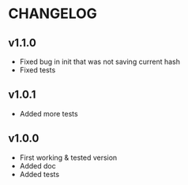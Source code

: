 # CHANGELOG

## v1.1.0
- Fixed bug in init that was not saving current hash
- Fixed tests

## v1.0.1
- Added more tests

## v1.0.0
- First working & tested version
- Added doc
- Added tests
